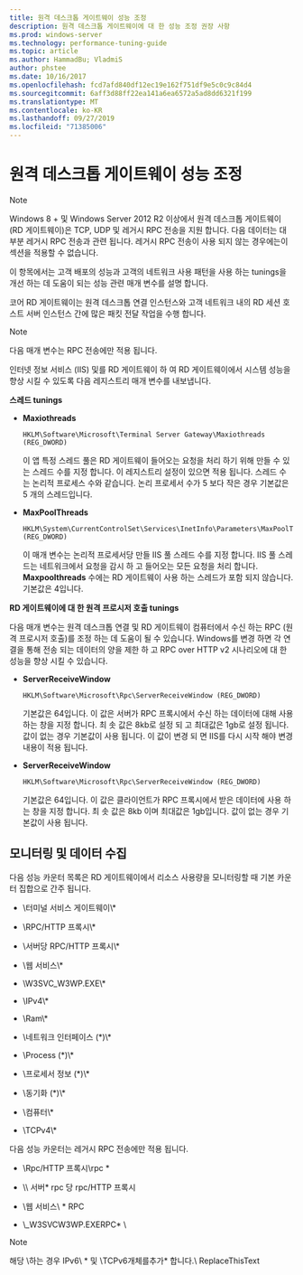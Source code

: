 ```yaml
---
title: 원격 데스크톱 게이트웨이 성능 조정
description: 원격 데스크톱 게이트웨이에 대 한 성능 조정 권장 사항
ms.prod: windows-server
ms.technology: performance-tuning-guide
ms.topic: article
ms.author: HammadBu; VladmiS
author: phstee
ms.date: 10/16/2017
ms.openlocfilehash: fcd7afd840df12ec19e162f751df9e5c0c9c84d4
ms.sourcegitcommit: 6aff3d88ff22ea141a6ea6572a5ad8dd6321f199
ms.translationtype: MT
ms.contentlocale: ko-KR
ms.lasthandoff: 09/27/2019
ms.locfileid: "71385006"
---
```

# <a name="performance-tuning-remote-desktop-gateways"></a>원격 데스크톱 게이트웨이 성능 조정

> [!NOTE]
> Windows 8 + 및 Windows Server 2012 R2 이상에서 원격 데스크톱 게이트웨이 (RD 게이트웨이)은 TCP, UDP 및 레거시 RPC 전송을 지원 합니다. 다음 데이터는 대부분 레거시 RPC 전송과 관련 됩니다. 레거시 RPC 전송이 사용 되지 않는 경우에는이 섹션을 적용할 수 없습니다.

이 항목에서는 고객 배포의 성능과 고객의 네트워크 사용 패턴을 사용 하는 tunings을 개선 하는 데 도움이 되는 성능 관련 매개 변수를 설명 합니다.

코어 RD 게이트웨이는 원격 데스크톱 연결 인스턴스와 고객 네트워크 내의 RD 세션 호스트 서버 인스턴스 간에 많은 패킷 전달 작업을 수행 합니다.

> [!NOTE]
> 다음 매개 변수는 RPC 전송에만 적용 됩니다.

인터넷 정보 서비스 (IIS) 및를 RD 게이트웨이 하 여 RD 게이트웨이에서 시스템 성능을 향상 시킬 수 있도록 다음 레지스트리 매개 변수를 내보냅니다.

**스레드 tunings**

-   **Maxiothreads**

    ``` syntax
    HKLM\Software\Microsoft\Terminal Server Gateway\Maxiothreads (REG_DWORD)
    ```

    이 앱 특정 스레드 풀은 RD 게이트웨이 들어오는 요청을 처리 하기 위해 만들 수 있는 스레드 수를 지정 합니다. 이 레지스트리 설정이 있으면 적용 됩니다. 스레드 수는 논리적 프로세스 수와 같습니다. 논리 프로세서 수가 5 보다 작은 경우 기본값은 5 개의 스레드입니다.

-   **MaxPoolThreads**

    ``` syntax
    HKLM\System\CurrentControlSet\Services\InetInfo\Parameters\MaxPoolThreads (REG_DWORD)
    ```

    이 매개 변수는 논리적 프로세서당 만들 IIS 풀 스레드 수를 지정 합니다. IIS 풀 스레드는 네트워크에서 요청을 감시 하 고 들어오는 모든 요청을 처리 합니다. **Maxpoolthreads** 수에는 RD 게이트웨이 사용 하는 스레드가 포함 되지 않습니다. 기본값은 4입니다.

**RD 게이트웨이에 대 한 원격 프로시저 호출 tunings**

다음 매개 변수는 원격 데스크톱 연결 및 RD 게이트웨이 컴퓨터에서 수신 하는 RPC (원격 프로시저 호출)를 조정 하는 데 도움이 될 수 있습니다. Windows를 변경 하면 각 연결을 통해 전송 되는 데이터의 양을 제한 하 고 RPC over HTTP v2 시나리오에 대 한 성능을 향상 시킬 수 있습니다.

-   **ServerReceiveWindow**

    ``` syntax
    HKLM\Software\Microsoft\Rpc\ServerReceiveWindow (REG_DWORD)
    ```

    기본값은 64입니다. 이 값은 서버가 RPC 프록시에서 수신 하는 데이터에 대해 사용 하는 창을 지정 합니다. 최 솟 값은 8kb로 설정 되 고 최대값은 1gb로 설정 됩니다. 값이 없는 경우 기본값이 사용 됩니다. 이 값이 변경 되 면 IIS를 다시 시작 해야 변경 내용이 적용 됩니다.

-   **ServerReceiveWindow**

    ``` syntax
    HKLM\Software\Microsoft\Rpc\ServerReceiveWindow (REG_DWORD)
    ```

    기본값은 64입니다. 이 값은 클라이언트가 RPC 프록시에서 받은 데이터에 사용 하는 창을 지정 합니다. 최 솟 값은 8kb 이며 최대값은 1gb입니다. 값이 없는 경우 기본값이 사용 됩니다.

## <a name="monitoring-and-data-collection"></a>모니터링 및 데이터 수집

다음 성능 카운터 목록은 RD 게이트웨이에서 리소스 사용량을 모니터링할 때 기본 카운터 집합으로 간주 됩니다.

-   \\터미널 서비스 게이트웨이\\\*

-   \\RPC/HTTP 프록시\\\*

-   \\서버당 RPC/HTTP 프록시\\\*

-   \\웹 서비스\\\*

-   \\W3SVC\_W3WP.EXE\\\*

-   \\IPv4\\\*

-   \\Ram\\\*

-   \\네트워크 인터페이스 (\*)\\\*

-   \\Process (\*)\\\*

-   \\프로세서 정보 (\*)\\\*

-   \\동기화 (\*)\\\*

-   \\컴퓨터\\\*

-   \\TCPv4\\\*

다음 성능 카운터는 레거시 RPC 전송에만 적용 됩니다.

-   \\Rpc/HTTP 프록시\\rpc \*

-   \\\\ 서버\* rpc 당 rpc/HTTP 프록시

-   \\웹 서비스\\ \* RPC

-   \\\_W3SVCW3WP.EXERPC\* \\

> [!NOTE]
> 해당 \\하는 경우 IPv6\\ \* 및 \\TCPv6개체를추가\* 합니다.\\ ReplaceThisText

